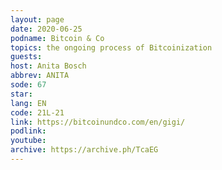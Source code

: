 ```yaml
---
layout: page
date: 2020-06-25
podname: Bitcoin & Co
topics: the ongoing process of Bitcoinization
guests: 
host: Anita Bosch
abbrev: ANITA
sode: 67
star: 
lang: EN
code: 21L-21
link: https://bitcoinundco.com/en/gigi/
podlink: 
youtube: 
archive: https://archive.ph/TcaEG
---
```

